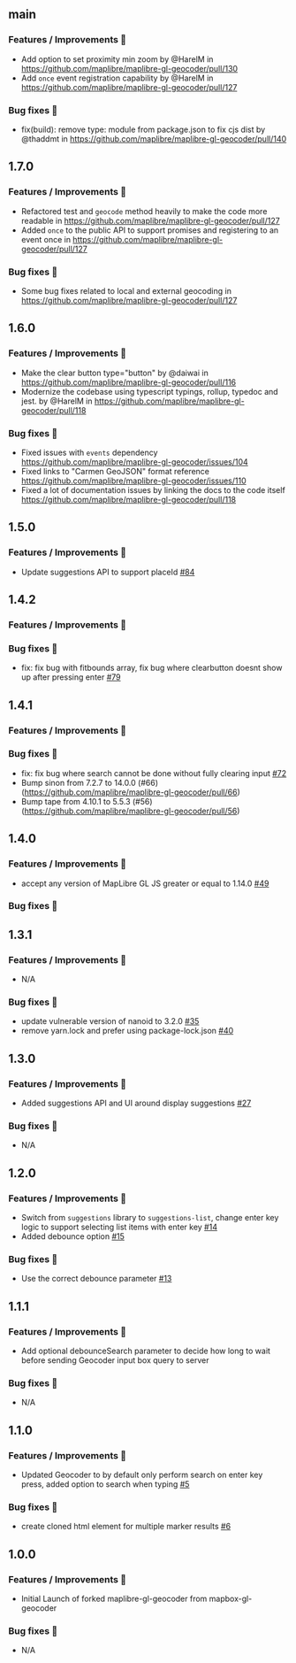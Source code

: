 ## main

### Features / Improvements 🚀

- Add option to set proximity min zoom by @HarelM in https://github.com/maplibre/maplibre-gl-geocoder/pull/130
- Add `once` event registration capability by @HarelM in https://github.com/maplibre/maplibre-gl-geocoder/pull/127

### Bug fixes 🐛

- fix(build): remove type: module from package.json to fix cjs dist by @thaddmt in https://github.com/maplibre/maplibre-gl-geocoder/pull/140

## 1.7.0

### Features / Improvements 🚀

- Refactored test and `geocode` method heavily to make the code more readable in https://github.com/maplibre/maplibre-gl-geocoder/pull/127
- Added `once` to the public API to support promises and registering to an event once in https://github.com/maplibre/maplibre-gl-geocoder/pull/127

### Bug fixes 🐛

- Some bug fixes related to local and external geocoding in https://github.com/maplibre/maplibre-gl-geocoder/pull/127

## 1.6.0

### Features / Improvements 🚀

- Make the clear button type="button" by @daiwai in https://github.com/maplibre/maplibre-gl-geocoder/pull/116
- Modernize the codebase using typescript typings, rollup, typedoc and jest. by @HarelM in https://github.com/maplibre/maplibre-gl-geocoder/pull/118

### Bug fixes 🐛

- Fixed issues with `events` dependency https://github.com/maplibre/maplibre-gl-geocoder/issues/104
- Fixed links to "Carmen GeoJSON" format reference https://github.com/maplibre/maplibre-gl-geocoder/issues/110
- Fixed a lot of documentation issues by linking the docs to the code itself https://github.com/maplibre/maplibre-gl-geocoder/pull/118

## 1.5.0

### Features / Improvements 🚀

- Update suggestions API to support placeId [#84](https://github.com/maplibre/maplibre-gl-geocoder/pull/84)

## 1.4.2

### Features / Improvements 🚀

### Bug fixes 🐛

- fix: fix bug with fitbounds array, fix bug where clearbutton doesnt show up after pressing enter [#79](https://github.com/maplibre/maplibre-gl-geocoder/pull/79)

## 1.4.1

### Features / Improvements 🚀

### Bug fixes 🐛

- fix: fix bug where search cannot be done without fully clearing input [#72](https://github.com/maplibre/maplibre-gl-geocoder/pull/72)
- Bump sinon from 7.2.7 to 14.0.0 (#66)(https://github.com/maplibre/maplibre-gl-geocoder/pull/66)
- Bump tape from 4.10.1 to 5.5.3 (#56)(https://github.com/maplibre/maplibre-gl-geocoder/pull/56)

## 1.4.0

### Features / Improvements 🚀

- accept any version of MapLibre GL JS greater or equal to 1.14.0 [#49](https://github.com/maplibre/maplibre-gl-geocoder/pull/49)

### Bug fixes 🐛

## 1.3.1

### Features / Improvements 🚀

- N/A

### Bug fixes 🐛

- update vulnerable version of nanoid to 3.2.0 [#35](https://github.com/maplibre/maplibre-gl-geocoder/pull/35)
- remove yarn.lock and prefer using package-lock.json [#40](https://github.com/maplibre/maplibre-gl-geocoder/pull/40)

## 1.3.0

### Features / Improvements 🚀

- Added suggestions API and UI around display suggestions [#27](https://github.com/maplibre/maplibre-gl-geocoder/pull/27)

### Bug fixes 🐛

- N/A

## 1.2.0

### Features / Improvements 🚀

- Switch from `suggestions` library to `suggestions-list`, change enter key logic to support selecting list items with enter key [#14](https://github.com/maplibre/maplibre-gl-geocoder/pull/14)
- Added debounce option [#15](https://github.com/maplibre/maplibre-gl-geocoder/pull/10)

### Bug fixes 🐛

- Use the correct debounce parameter [#13](https://github.com/maplibre/maplibre-gl-geocoder/pull/13)

## 1.1.1

### Features / Improvements 🚀

- Add optional debounceSearch parameter to decide how long to wait before sending Geocoder input box query to server

### Bug fixes 🐛

- N/A

## 1.1.0

### Features / Improvements 🚀

- Updated Geocoder to by default only perform search on enter key press, added option to search when typing [#5](https://github.com/maplibre/maplibre-gl-geocoder/pull/5)

### Bug fixes 🐛

- create cloned html element for multiple marker results [#6](https://github.com/maplibre/maplibre-gl-geocoder/pull/6)

## 1.0.0

### Features / Improvements 🚀

- Initial Launch of forked maplibre-gl-geocoder from mapbox-gl-geocoder

### Bug fixes 🐛

- N/A
